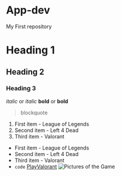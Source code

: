 # App-dev
My First repository

# Heading 1
## Heading 2
### Heading 3
*italic* or _italic_
**bold** or __bold__
> blockquote
1. First item - League of Legends
2. Second item - Left 4 Dead
3. Third item - Valorant 
- First item - League of Legends 
- Second item - Left 4 Dead
- Third item - Valorant
- `code`
  [PlayValorant](https://www.riotgames.com/en)
  ![Pictures of the Game](https://www.google.com/url?sa=i&url=https%3A%2F%2Fwall.alphacoders.com%2Fby_sub_category.php%3Fid%3D327022%26name%3DValorant%2BWallpapers&psig=AOvVaw2NZymyqfgeMT0D5M_M6_Ij&ust=1701659985434000&source=images&cd=vfe&ved=0CBIQjRxqFwoTCOCA1Zb-84IDFQAAAAAdAAAAABAE)
